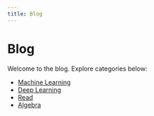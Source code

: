 ```yaml
---
title: Blog
---
```


# Blog

Welcome to the blog. Explore categories below:

- [Machine Learning](./machine-learning/)
- [Deep Learning](./deep-learning/)
- [Read](./good_reads/)
- [Algebra](./algebra/)
